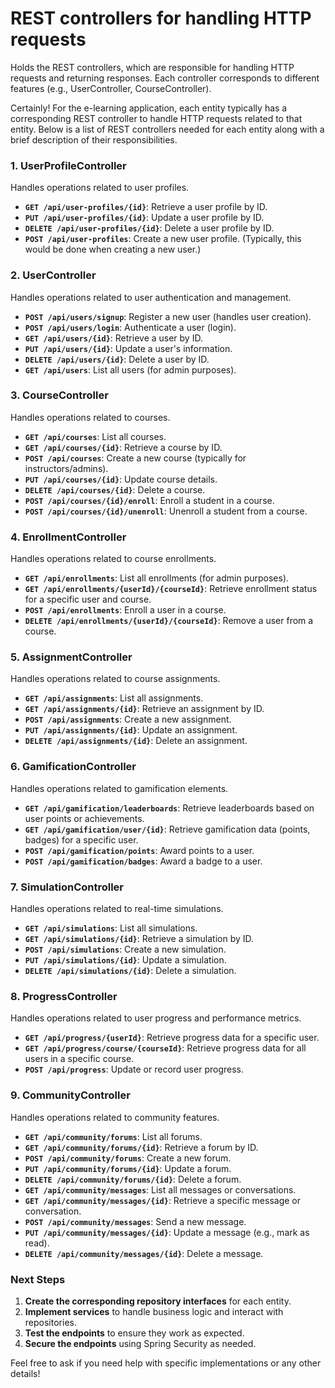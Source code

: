 # REST controllers for handling HTTP requests

Holds the REST controllers, which are responsible for handling HTTP requests and returning responses. Each controller corresponds to different features (e.g., UserController, CourseController).

Certainly! For the e-learning application, each entity typically has a corresponding REST controller to handle HTTP requests related to that entity. Below is a list of REST controllers needed for each entity along with a brief description of their responsibilities.

### **1. UserProfileController**

Handles operations related to user profiles.

- **`GET /api/user-profiles/{id}`**: Retrieve a user profile by ID.
- **`PUT /api/user-profiles/{id}`**: Update a user profile by ID.
- **`DELETE /api/user-profiles/{id}`**: Delete a user profile by ID.
- **`POST /api/user-profiles`**: Create a new user profile. (Typically, this would be done when creating a new user.)

### **2. UserController**

Handles operations related to user authentication and management.

- **`POST /api/users/signup`**: Register a new user (handles user creation).
- **`POST /api/users/login`**: Authenticate a user (login).
- **`GET /api/users/{id}`**: Retrieve a user by ID.
- **`PUT /api/users/{id}`**: Update a user's information.
- **`DELETE /api/users/{id}`**: Delete a user by ID.
- **`GET /api/users`**: List all users (for admin purposes).

### **3. CourseController**

Handles operations related to courses.

- **`GET /api/courses`**: List all courses.
- **`GET /api/courses/{id}`**: Retrieve a course by ID.
- **`POST /api/courses`**: Create a new course (typically for instructors/admins).
- **`PUT /api/courses/{id}`**: Update course details.
- **`DELETE /api/courses/{id}`**: Delete a course.
- **`POST /api/courses/{id}/enroll`**: Enroll a student in a course.
- **`POST /api/courses/{id}/unenroll`**: Unenroll a student from a course.

### **4. EnrollmentController**

Handles operations related to course enrollments.

- **`GET /api/enrollments`**: List all enrollments (for admin purposes).
- **`GET /api/enrollments/{userId}/{courseId}`**: Retrieve enrollment status for a specific user and course.
- **`POST /api/enrollments`**: Enroll a user in a course.
- **`DELETE /api/enrollments/{userId}/{courseId}`**: Remove a user from a course.

### **5. AssignmentController**

Handles operations related to course assignments.

- **`GET /api/assignments`**: List all assignments.
- **`GET /api/assignments/{id}`**: Retrieve an assignment by ID.
- **`POST /api/assignments`**: Create a new assignment.
- **`PUT /api/assignments/{id}`**: Update an assignment.
- **`DELETE /api/assignments/{id}`**: Delete an assignment.

### **6. GamificationController**

Handles operations related to gamification elements.

- **`GET /api/gamification/leaderboards`**: Retrieve leaderboards based on user points or achievements.
- **`GET /api/gamification/user/{id}`**: Retrieve gamification data (points, badges) for a specific user.
- **`POST /api/gamification/points`**: Award points to a user.
- **`POST /api/gamification/badges`**: Award a badge to a user.

### **7. SimulationController**

Handles operations related to real-time simulations.

- **`GET /api/simulations`**: List all simulations.
- **`GET /api/simulations/{id}`**: Retrieve a simulation by ID.
- **`POST /api/simulations`**: Create a new simulation.
- **`PUT /api/simulations/{id}`**: Update a simulation.
- **`DELETE /api/simulations/{id}`**: Delete a simulation.

### **8. ProgressController**

Handles operations related to user progress and performance metrics.

- **`GET /api/progress/{userId}`**: Retrieve progress data for a specific user.
- **`GET /api/progress/course/{courseId}`**: Retrieve progress data for all users in a specific course.
- **`POST /api/progress`**: Update or record user progress.

### **9. CommunityController**

Handles operations related to community features.

- **`GET /api/community/forums`**: List all forums.
- **`GET /api/community/forums/{id}`**: Retrieve a forum by ID.
- **`POST /api/community/forums`**: Create a new forum.
- **`PUT /api/community/forums/{id}`**: Update a forum.
- **`DELETE /api/community/forums/{id}`**: Delete a forum.
- **`GET /api/community/messages`**: List all messages or conversations.
- **`GET /api/community/messages/{id}`**: Retrieve a specific message or conversation.
- **`POST /api/community/messages`**: Send a new message.
- **`PUT /api/community/messages/{id}`**: Update a message (e.g., mark as read).
- **`DELETE /api/community/messages/{id}`**: Delete a message.

### **Next Steps**

1. **Create the corresponding repository interfaces** for each entity.
2. **Implement services** to handle business logic and interact with repositories.
3. **Test the endpoints** to ensure they work as expected.
4. **Secure the endpoints** using Spring Security as needed.

Feel free to ask if you need help with specific implementations or any other details!
